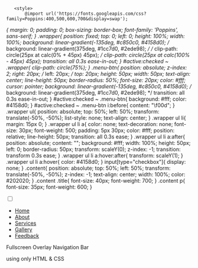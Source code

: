 <!DOCTYPE html>
<html lang="en" dir="ltr">
   <head>
      <meta charset="utf-8">
      <title>Fullscreen Overlay Navigation | CodingNepal</title>
      <link rel="stylesheet" href="style.css">
      <link rel="stylesheet" href="https://cdnjs.cloudflare.com/ajax/libs/font-awesome/5.15.3/css/all.min.css"/>
	   
	   <style>
		   @import url('https://fonts.googleapis.com/css?family=Poppins:400,500,600,700&display=swap');
*{
  margin: 0;
  padding: 0;
  box-sizing: border-box;
  font-family: 'Poppins', sans-serif;
}
.wrapper{
  position: fixed;
  top: 0;
  left: 0;
  height: 100%;
  width: 100%;
  background: linear-gradient(-135deg, #c850c0, #4158d0);
  /* background: linear-gradient(375deg, #1cc7d0, #2ede98); */
  /* clip-path: circle(25px at calc(0% + 45px) 45px); */
  clip-path: circle(25px at calc(100% - 45px) 45px);
  transition: all 0.3s ease-in-out;
}
#active:checked ~ .wrapper{
  clip-path: circle(75%);
}
.menu-btn{
  position: absolute;
  z-index: 2;
  right: 20px;
  /* left: 20px; */
  top: 20px;
  height: 50px;
  width: 50px;
  text-align: center;
  line-height: 50px;
  border-radius: 50%;
  font-size: 20px;
  color: #fff;
  cursor: pointer;
  background: linear-gradient(-135deg, #c850c0, #4158d0);
  /* background: linear-gradient(375deg, #1cc7d0, #2ede98); */
  transition: all 0.3s ease-in-out;
}
#active:checked ~ .menu-btn{
  background: #fff;
  color: #4158d0;
}
#active:checked ~ .menu-btn i:before{
  content: "\f00d";
}
.wrapper ul{
  position: absolute;
  top: 50%;
  left: 50%;
  transform: translate(-50%, -50%);
  list-style: none;
  text-align: center;
}
.wrapper ul li{
  margin: 15px 0;
}
.wrapper ul li a{
  color: none;
  text-decoration: none;
  font-size: 30px;
  font-weight: 500;
  padding: 5px 30px;
  color: #fff;
  position: relative;
  line-height: 50px;
  transition: all 0.3s ease;
}
.wrapper ul li a:after{
  position: absolute;
  content: "";
  background: #fff;
  width: 100%;
  height: 50px;
  left: 0;
  border-radius: 50px;
  transform: scaleY(0);
  z-index: -1;
  transition: transform 0.3s ease;
}
.wrapper ul li a:hover:after{
  transform: scaleY(1);
}
.wrapper ul li a:hover{
  color: #4158d0;
}
input[type="checkbox"]{
  display: none;
}
.content{
  position: absolute;
  top: 50%;
  left: 50%;
  transform: translate(-50%, -50%);
  z-index: -1;
  text-align: center;
  width: 100%;
  color: #202020;
}
.content .title{
  font-size: 40px;
  font-weight: 700;
}
.content p{
  font-size: 35px;
  font-weight: 600;
}
	   </style>
   </head>
   <body>
      <input type="checkbox" id="active">
      <label for="active" class="menu-btn"><i class="fas fa-bars"></i></label>
      <div class="wrapper">
         <ul>
            <li><a href="#">Home</a></li>
            <li><a href="#">About</a></li>
            <li><a href="#">Services</a></li>
            <li><a href="#">Gallery</a></li>
            <li><a href="#">Feedback</a></li>
         </ul>
      </div>
      <div class="content">
         <div class="title">
            Fullscreen Overlay Navigation Bar
         </div>
         <p>
            using only HTML & CSS
         </p>
      </div>
   </body>
</html>
